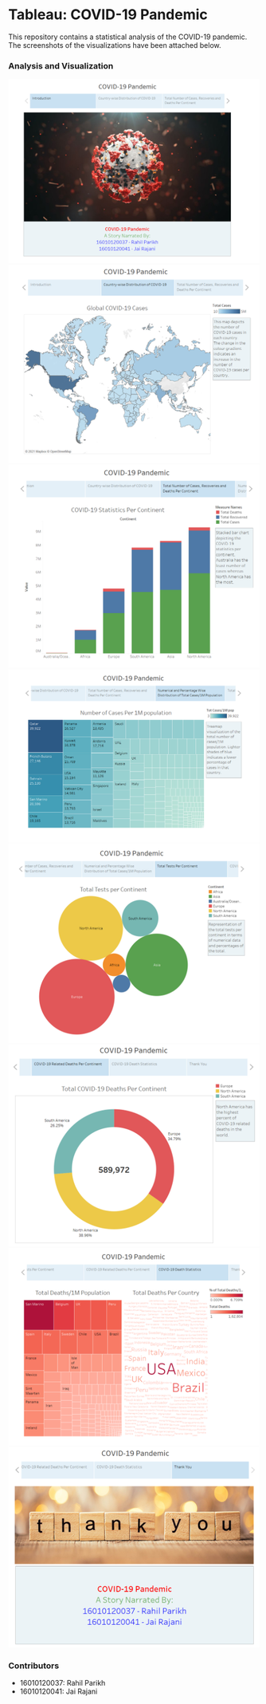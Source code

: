 # Tableau: COVID-19 Pandemic

This repository contains a statistical analysis of the COVID-19 pandemic. The screenshots of the visualizations have been attached below.

### Analysis and Visualization

![Nav Bar](https://github.com/rprkh/Tableau-COVID-19-Analysis-and-Visualization/blob/main/images/1.PNG)
![Nav Bar](https://github.com/rprkh/Tableau-COVID-19-Analysis-and-Visualization/blob/main/images/2.PNG)
![Nav Bar](https://github.com/rprkh/Tableau-COVID-19-Analysis-and-Visualization/blob/main/images/3.PNG)
![Nav Bar](https://github.com/rprkh/Tableau-COVID-19-Analysis-and-Visualization/blob/main/images/4.PNG)
![Nav Bar](https://github.com/rprkh/Tableau-COVID-19-Analysis-and-Visualization/blob/main/images/5.PNG)
![Nav Bar](https://github.com/rprkh/Tableau-COVID-19-Analysis-and-Visualization/blob/main/images/6.PNG)
![Nav Bar](https://github.com/rprkh/Tableau-COVID-19-Analysis-and-Visualization/blob/main/images/7.PNG)
![Nav Bar](https://github.com/rprkh/Tableau-COVID-19-Analysis-and-Visualization/blob/main/images/8.PNG)

### Contributors
 - 16010120037: Rahil Parikh
 - 16010120041: Jai Rajani
